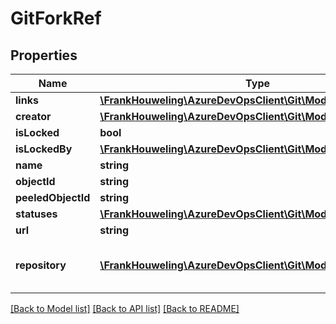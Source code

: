 # GitForkRef

## Properties
Name | Type | Description | Notes
------------ | ------------- | ------------- | -------------
**links** | [**\FrankHouweling\AzureDevOpsClient\Git\Model\ReferenceLinks**](ReferenceLinks.md) |  | [optional] 
**creator** | [**\FrankHouweling\AzureDevOpsClient\Git\Model\IdentityRef**](IdentityRef.md) |  | [optional] 
**isLocked** | **bool** |  | [optional] 
**isLockedBy** | [**\FrankHouweling\AzureDevOpsClient\Git\Model\IdentityRef**](IdentityRef.md) |  | [optional] 
**name** | **string** |  | [optional] 
**objectId** | **string** |  | [optional] 
**peeledObjectId** | **string** |  | [optional] 
**statuses** | [**\FrankHouweling\AzureDevOpsClient\Git\Model\GitStatus[]**](GitStatus.md) |  | [optional] 
**url** | **string** |  | [optional] 
**repository** | [**\FrankHouweling\AzureDevOpsClient\Git\Model\GitRepository**](GitRepository.md) | The repository ID of the fork. | [optional] 

[[Back to Model list]](../README.md#documentation-for-models) [[Back to API list]](../README.md#documentation-for-api-endpoints) [[Back to README]](../README.md)


